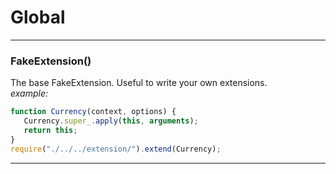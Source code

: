 # Global





* * *

### FakeExtension() 

The base FakeExtension. Useful to write your own extensions.  *example:*  ```javascript function Currency(context, options) {   Currency.super_.apply(this, arguments);   return this; }require("./../../extension/").extend(Currency);```




* * *










